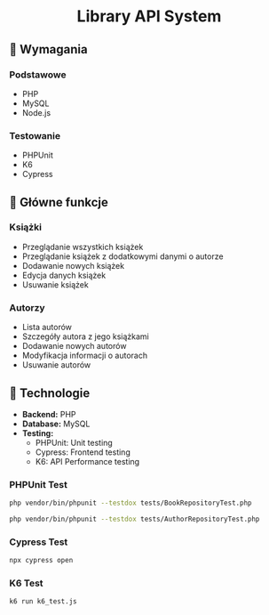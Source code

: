 # <div align="center">Library API System</div>

## 🔧 Wymagania

### Podstawowe

* PHP
* MySQL
* Node.js

### Testowanie

* PHPUnit
* K6
* Cypress

## 🧩 Główne funkcje

### Książki

* Przeglądanie wszystkich książek
* Przeglądanie książek z dodatkowymi danymi o autorze
* Dodawanie nowych książek
* Edycja danych książek
* Usuwanie książek

### Autorzy

* Lista autorów
* Szczegóły autora z jego książkami
* Dodawanie nowych autorów
* Modyfikacja informacji o autorach
* Usuwanie autorów


## 🧪 Technologie
- **Backend:** PHP
- **Database:** MySQL
- **Testing:**
  - PHPUnit: Unit testing
  - Cypress: Frontend testing
  - K6: API Performance testing

### PHPUnit Test

```bash
php vendor/bin/phpunit --testdox tests/BookRepositoryTest.php

php vendor/bin/phpunit --testdox tests/AuthorRepositoryTest.php
```

### Cypress Test

```bash
npx cypress open
```

### K6 Test

```bash
k6 run k6_test.js
```




